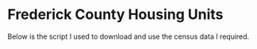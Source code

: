 # Frederick County Housing Units
Below is the script I used to download and use the census data I required.

